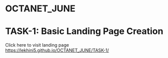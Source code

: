 # OCTANET_JUNE

# TASK-1: Basic Landing Page Creation

Click here to visit landing page https://lekhini5.github.io/OCTANET_JUNE/TASK-1/
